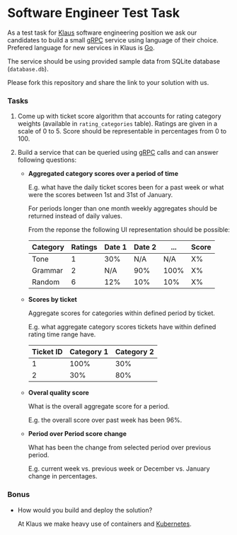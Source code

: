 # Software Engineer Test Task

As a test task for [Klaus](https://www.klausapp.com) software engineering position we ask our candidates to build a small [gRPC](https://grpc.io) service using language of their choice. Prefered language for new services in Klaus is [Go](https://golang.org).

The service should be using provided sample data from SQLite database (`database.db`).

Please fork this repository and share the link to your solution with us.

### Tasks

1. Come up with ticket score algorithm that accounts for rating category weights (available in `rating_categories` table). Ratings are given in a scale of 0 to 5. Score should be representable in percentages from 0 to 100. 

2. Build a service that can be queried using [gRPC](https://grpc.io/docs/tutorials/basic/go/) calls and can answer following questions:

    * **Aggregated category scores over a period of time**
    
        E.g. what have the daily ticket scores been for a past week or what were the scores between 1st and 31st of January.

        For periods longer than one month weekly aggregates should be returned instead of daily values.

        From the reponse the following UI representation should be possible:

        | Category | Ratings | Date 1 | Date 2 | ... | Score |
        |----|----|----|----|----|----|
        | Tone | 1 | 30% | N/A | N/A | X% |
        | Grammar | 2 | N/A | 90% | 100% | X% |
        | Random | 6 | 12% | 10% | 10% | X% |

    * **Scores by ticket**

        Aggregate scores for categories within defined period by ticket.

        E.g. what aggregate category scores tickets have within defined rating time range have.

        | Ticket ID | Category 1 | Category 2 |
        |----|----|----|
        | 1   |  100%  |  30%  |
        | 2   |  30%  |  80%  |

    * **Overal quality score**

        What is the overall aggregate score for a period.

        E.g. the overall score over past week has been 96%.

    * **Period over Period score change**

        What has been the change from selected period over previous period.

        E.g. current week vs. previous week or December vs. January change in percentages.


### Bonus

* How would you build and deploy the solution?

    At Klaus we make heavy use of containers and [Kubernetes](https://kubernetes.io).